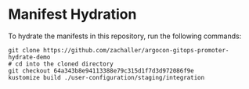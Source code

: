 # Manifest Hydration

To hydrate the manifests in this repository, run the following commands:

```shell
git clone https://github.com/zachaller/argocon-gitops-promoter-hydrate-demo
# cd into the cloned directory
git checkout 64a343b8e94113388e79c315d1f7d3d972086f9e
kustomize build ./user-configuration/staging/integration
```
